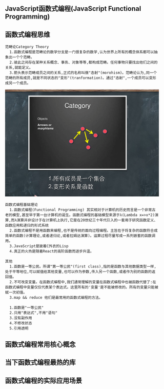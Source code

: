 ## JavaScript函数式编程(JavaScript Functional Programming)

## 函数式编程思维
    范畴论Category Theory
      1.函数式编程是范畴论的数学分支是一门很复杂的数学,认为世界上所有的概念体系都可以抽象出一个个范畴。
      2.彼此之间存在某种关系概念、事务、对象等等,都构成范畴。任何事物只要找出他们之间的关系,就能定义。
      3.箭头表示范畴成员之间的关系,正式的名称叫做"态射"(morohism)。范畴论认为,同一个范畴的所有成员,就是不同状态的"变形"(tranformation)。通过"态射",一个成员可以变形成另一个成员。
![](images/category.png)
    
    函数式编程基础理论
      1.函数式编程(Functional Programming) 其实相对于计算机的历史而言是一个非常古老的模型,甚至早于第一台计算机的诞生。函数式编程的基础模型来源于λ(Lambda x=>x*2)演算,而λ演算并非设计于在计算机上执行,它是在20世纪三十年代引入的一套用于研究函数定义、函数应用和递归的形式系统
      2.函数式编程不是用函数来编程,也不是传统的面向过程编程。主旨在于将复杂的函数符合成简单的函数(计算理论,或者递归论,或者拉姆达演算)。运算过程尽量写成一系列嵌套的函数调用。
      3.JavaScript是披着C外衣的Lisp
      4.真正的火热是随着React的高阶函数而逐步升温。

    其他
      1.函数是一等公民。所谓"第一等公民"(first class),指的是函数与其他数据类型一样,处于平等地位,可以赋值给其他变量,也可以作为参数,传入另一个函数,或者作为别的函数的返回值。
      2.不可改变变量。在函数式编程中,我们通常理解的变量在函数式编程中也被函数代替了:在函数式编程中变量仅仅代表某个表达式。这里所有的'变量'是不能被修改的。所有的变量只能被赋一次初值。
      3.map && reduce 他们是最常用的函数式编程的方法。
      
      1.函数是"一等公民"
      2.只用"表达式",不用"语句"
      3.没有副作用
      4.不修改状态
      5.引用透明
## 函数式编程常用核心概念

## 当下函数式编程最热的库

## 函数式编程的实际应用场景